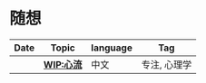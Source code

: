 # 随想

| Date                          | Topic                                          | language  | Tag          |
| ----------------------------- | --------------------------------------------------- | --------- | -------------- |
| <TalkDate date="2024-01-14 21:49:00"/> | [**WIP:心流**](/posts/flow.html)       | 中文 | 专注, 心理学 |

